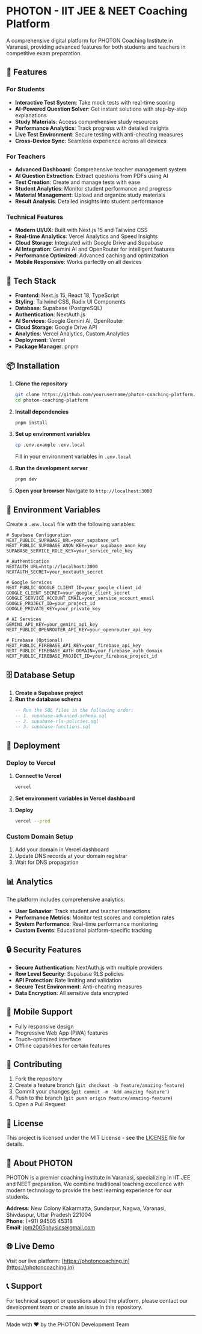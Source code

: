 # PHOTON - IIT JEE & NEET Coaching Platform

A comprehensive digital platform for PHOTON Coaching Institute in Varanasi, providing advanced features for both students and teachers in competitive exam preparation.

## 🌟 Features

### For Students
- **Interactive Test System**: Take mock tests with real-time scoring
- **AI-Powered Question Solver**: Get instant solutions with step-by-step explanations
- **Study Materials**: Access comprehensive study resources
- **Performance Analytics**: Track progress with detailed insights
- **Live Test Environment**: Secure testing with anti-cheating measures
- **Cross-Device Sync**: Seamless experience across all devices

### For Teachers
- **Advanced Dashboard**: Comprehensive teacher management system
- **AI Question Extraction**: Extract questions from PDFs using AI
- **Test Creation**: Create and manage tests with ease
- **Student Analytics**: Monitor student performance and progress
- **Material Management**: Upload and organize study materials
- **Result Analysis**: Detailed insights into student performance

### Technical Features
- **Modern UI/UX**: Built with Next.js 15 and Tailwind CSS
- **Real-time Analytics**: Vercel Analytics and Speed Insights
- **Cloud Storage**: Integrated with Google Drive and Supabase
- **AI Integration**: Gemini AI and OpenRouter for intelligent features
- **Performance Optimized**: Advanced caching and optimization
- **Mobile Responsive**: Works perfectly on all devices

## 🚀 Tech Stack

- **Frontend**: Next.js 15, React 18, TypeScript
- **Styling**: Tailwind CSS, Radix UI Components
- **Database**: Supabase (PostgreSQL)
- **Authentication**: NextAuth.js
- **AI Services**: Google Gemini AI, OpenRouter
- **Cloud Storage**: Google Drive API
- **Analytics**: Vercel Analytics, Custom Analytics
- **Deployment**: Vercel
- **Package Manager**: pnpm

## 📦 Installation

1. **Clone the repository**
   ```bash
   git clone https://github.com/yourusername/photon-coaching-platform.git
   cd photon-coaching-platform
   ```

2. **Install dependencies**
   ```bash
   pnpm install
   ```

3. **Set up environment variables**
   ```bash
   cp .env.example .env.local
   ```
   Fill in your environment variables in `.env.local`

4. **Run the development server**
   ```bash
   pnpm dev
   ```

5. **Open your browser**
   Navigate to `http://localhost:3000`

## 🔧 Environment Variables

Create a `.env.local` file with the following variables:

```env
# Supabase Configuration
NEXT_PUBLIC_SUPABASE_URL=your_supabase_url
NEXT_PUBLIC_SUPABASE_ANON_KEY=your_supabase_anon_key
SUPABASE_SERVICE_ROLE_KEY=your_service_role_key

# Authentication
NEXTAUTH_URL=http://localhost:3000
NEXTAUTH_SECRET=your_nextauth_secret

# Google Services
NEXT_PUBLIC_GOOGLE_CLIENT_ID=your_google_client_id
GOOGLE_CLIENT_SECRET=your_google_client_secret
GOOGLE_SERVICE_ACCOUNT_EMAIL=your_service_account_email
GOOGLE_PROJECT_ID=your_project_id
GOOGLE_PRIVATE_KEY=your_private_key

# AI Services
GEMINI_API_KEY=your_gemini_api_key
NEXT_PUBLIC_OPENROUTER_API_KEY=your_openrouter_api_key

# Firebase (Optional)
NEXT_PUBLIC_FIREBASE_API_KEY=your_firebase_api_key
NEXT_PUBLIC_FIREBASE_AUTH_DOMAIN=your_firebase_auth_domain
NEXT_PUBLIC_FIREBASE_PROJECT_ID=your_firebase_project_id
```

## 🗄️ Database Setup

1. **Create a Supabase project**
2. **Run the database schema**
   ```sql
   -- Run the SQL files in the following order:
   -- 1. supabase-advanced-schema.sql
   -- 2. supabase-rls-policies.sql
   -- 3. supabase-functions.sql
   ```

## 🚀 Deployment

### Deploy to Vercel

1. **Connect to Vercel**
   ```bash
   vercel
   ```

2. **Set environment variables in Vercel dashboard**

3. **Deploy**
   ```bash
   vercel --prod
   ```

### Custom Domain Setup

1. Add your domain in Vercel dashboard
2. Update DNS records at your domain registrar
3. Wait for DNS propagation

## 📊 Analytics

The platform includes comprehensive analytics:

- **User Behavior**: Track student and teacher interactions
- **Performance Metrics**: Monitor test scores and completion rates
- **System Performance**: Real-time performance monitoring
- **Custom Events**: Educational platform-specific tracking

## 🔒 Security Features

- **Secure Authentication**: NextAuth.js with multiple providers
- **Row Level Security**: Supabase RLS policies
- **API Protection**: Rate limiting and validation
- **Secure Test Environment**: Anti-cheating measures
- **Data Encryption**: All sensitive data encrypted

## 📱 Mobile Support

- Fully responsive design
- Progressive Web App (PWA) features
- Touch-optimized interface
- Offline capabilities for certain features

## 🤝 Contributing

1. Fork the repository
2. Create a feature branch (`git checkout -b feature/amazing-feature`)
3. Commit your changes (`git commit -m 'Add amazing feature'`)
4. Push to the branch (`git push origin feature/amazing-feature`)
5. Open a Pull Request

## 📄 License

This project is licensed under the MIT License - see the [LICENSE](LICENSE) file for details.

## 🏢 About PHOTON

PHOTON is a premier coaching institute in Varanasi, specializing in IIT JEE and NEET preparation. We combine traditional teaching excellence with modern technology to provide the best learning experience for our students.

**Address**: New Colony Kakarmatta, Sundarpur, Nagwa, Varanasi, Shivdaspur, Uttar Pradesh 221004  
**Phone**: (+91) 94505 45318  
**Email**: jpm2005physics@gmail.com

## 🌐 Live Demo

Visit our live platform: [https://photoncoaching.in](https://photoncoaching.in)

## 📞 Support

For technical support or questions about the platform, please contact our development team or create an issue in this repository.

---

Made with ❤️ by the PHOTON Development Team